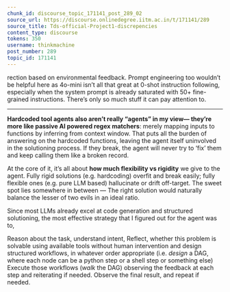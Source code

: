 ```yaml
---
chunk_id: discourse_topic_171141_post_289_02
source_url: https://discourse.onlinedegree.iitm.ac.in/t/171141/289
source_title: Tds-official-Project1-discrepencies
content_type: discourse
tokens: 350
username: thinkmachine
post_number: 289
topic_id: 171141
---
```


rection based on environmental feedback. Prompt engineering too wouldn’t be helpful here as 4o-mini isn’t all that great at 0-shot instruction following, especially when the system prompt is already saturated with 50+ fine-grained instructions. There’s only so much stuff it can pay attention to.

---

**Hardcoded tool agents also aren’t really “agents” in my view— they’re more like passive AI powered regex matchers**: merely mapping inputs to functions by inferring from context window. That puts all the burden of answering on the hardcoded functions, leaving the agent itself uninvolved in the solutioning process. If they break, the agent will never try to ‘fix’ them and keep calling them like a broken record.

At the core of it, it’s all about **how much flexibility vs rigidity** we give to the agent. Fully rigid solutions (e.g. hardcoding) overfit and break easily; fully flexible ones (e.g. pure LLM based) hallucinate or drift off-target. The sweet spot lies somewhere in between — The right solution would naturally balance the lesser of two evils in an ideal ratio.

Since most LLMs already excel at code generation and structured solutioning, the most effective strategy that I figured out for the agent was to,

Reason about the task, understand intent,
Reflect, whether this problem is solvable using available tools without human intervention and design structured workflows, in whatever order appropriate (i.e. *design* a DAG, where each node can be a python step or a shell step or something else)
Execute those workflows (*walk* the DAG) observing the feedback at each step and reiterating if needed.
Observe the final result, and repeat if needed.

